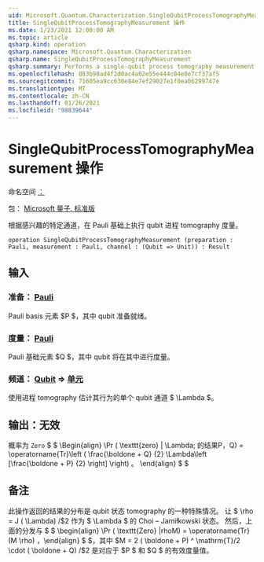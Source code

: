 ```yaml
---
uid: Microsoft.Quantum.Characterization.SingleQubitProcessTomographyMeasurement
title: SingleQubitProcessTomographyMeasurement 操作
ms.date: 1/23/2021 12:00:00 AM
ms.topic: article
qsharp.kind: operation
qsharp.namespace: Microsoft.Quantum.Characterization
qsharp.name: SingleQubitProcessTomographyMeasurement
qsharp.summary: Performs a single-qubit process tomography measurement in the Pauli basis, given a particular channel of interest.
ms.openlocfilehash: 883b98ad4f2d0ac4a02e55e444c04e8e7cf37af5
ms.sourcegitcommit: 71605ea9cc630e84e7ef29027e1f0ea06299747e
ms.translationtype: MT
ms.contentlocale: zh-CN
ms.lasthandoff: 01/26/2021
ms.locfileid: "98839644"
---
```

# <a name="singlequbitprocesstomographymeasurement-operation"></a>SingleQubitProcessTomographyMeasurement 操作

命名空间 [：](xref:Microsoft.Quantum.Characterization)

包： [Microsoft 量子. 标准版](https://nuget.org/packages/Microsoft.Quantum.Standard)


根据感兴趣的特定通道，在 Pauli 基础上执行 qubit 进程 tomography 度量。

```qsharp
operation SingleQubitProcessTomographyMeasurement (preparation : Pauli, measurement : Pauli, channel : (Qubit => Unit)) : Result
```


## <a name="input"></a>输入

### <a name="preparation--pauli"></a>准备： [Pauli](xref:microsoft.quantum.lang-ref.pauli)

Pauli basis 元素 $P $，其中 qubit 准备就绪。


### <a name="measurement--pauli"></a>度量： [Pauli](xref:microsoft.quantum.lang-ref.pauli)

Pauli 基础元素 $Q $，其中 qubit 将在其中进行度量。


### <a name="channel--qubit--unit"></a>频道： [Qubit](xref:microsoft.quantum.lang-ref.qubit) => [单元](xref:microsoft.quantum.lang-ref.unit) 

使用进程 tomography 估计其行为的单个 qubit 通道 $ \Lambda $。



## <a name="output--__invalidresult__"></a>输出：__无效 <Result>__

概率为 `Zero` $ $ \Begin{align} \Pr ( \texttt{zero} | \Lambda; 的结果P，Q) = \operatorname{Tr}\left ( \frac{\boldone + Q} {2} \Lambda\left [\frac{\boldone + P} {2} \right] \right) 。
\end{align} $ $

## <a name="remarks"></a>备注

此操作返回的结果的分布是 qubit 状态 tomography 的一种特殊情况。 让 $ \rho = J ( \Lambda) /$2 作为 $ \Lambda $ 的 Choi – Jamiłkowski 状态。 然后，上面的分发与 $ $ \begin{align} \Pr ( \texttt{Zero} |rhoM) = \operatorname{Tr} (M \rho) ，\end{align} $ $，其中 $M = 2 ( \boldone + P) ^ \mathrm{T}/2 \cdot ( \boldone + Q) /$2 是对应于 $P $ 和 $Q $ 的有效度量值。